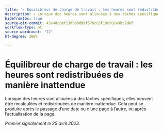 ```yaml
---
title: '« Équilibreur de charge de travail : les heures sont redistribuées de manière inattendue. »'
description: « Lorsque des heures sont allouées à des tâches spécifiques, ces heures peuvent être calculées et redistribuées de manière inattendue. Cela peut se produire après le passage d’une date ou d’une page à l’autre, ou après l’actualisation de la page. »
hidefromtoc: true
source-git-commit: 45e4dc8ef13db59dd9f578c63f190d0249bc7def
workflow-type: ht
source-wordcount: '72'
ht-degree: 100%

---
```



# Équilibreur de charge de travail : les heures sont redistribuées de manière inattendue

Lorsque des heures sont allouées à des tâches spécifiques, elles peuvent être recalculées et redistribuées de manière inattendue. Cela peut se produire après le passage d’une date ou d’une page à l’autre, ou après l’actualisation de la page.

_Premier signalement le 25 avril 2023._


